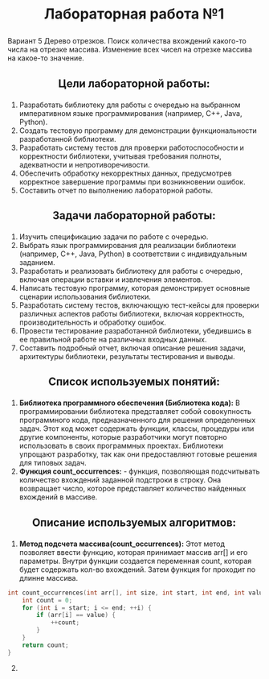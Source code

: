 # <p align="center">Лабораторная работа №1</p>

Вариант 5 Дерево отрезков. Поиск количества вхождений какого-то числа на
отрезке массива. Изменение всех чисел на отрезке массива на какое-то
значение.
## <p align="center">Цели лабораторной работы:</p>
1. Разработать библиотеку для работы с очередью  на выбранном императивном языке программирования (например, C++, Java, Python).
2. Создать тестовую программу для демонстрации функциональности разработанной библиотеки.
3. Разработать систему тестов для проверки работоспособности и корректности библиотеки, учитывая требования полноты, адекватности и непротиворечивости.
4. Обеспечить обработку некорректных данных, предусмотрев корректное завершение программы при возникновении ошибок.
5. Составить отчет по выполнению лабораторной работы.

## <p align="center">Задачи лабораторной работы:</p>
1. Изучить спецификацию задачи по работе с очередью.
2. Выбрать язык программирования для реализации библиотеки (например, C++, Java, Python) в соответствии с индивидуальным заданием.
3. Разработать и реализовать библиотеку для работы с очередью, включая операции вставки и извлечения элементов.
4. Написать тестовую программу, которая демонстрирует основные сценарии использования библиотеки.
5. Разработать систему тестов, включающую тест-кейсы для проверки различных аспектов работы библиотеки, включая корректность, производительность и обработку ошибок.
6. Провести тестирование разработанной библиотеки, убедившись в ее правильной работе на различных входных данных.
7. Составить подробный отчет, включая описание решения задачи, архитектуры библиотеки, результаты тестирования и выводы.

## <p align="center">Список используемых понятий:</p>
1. **Библиотека программного обеспечения (Библиотека кода):**
В программировании библиотека представляет собой совокупность программного кода, предназначенного для решения определенных задач. Этот код может содержать функции, классы, процедуры или другие компоненты, которые разработчики могут повторно использовать в своих программных проектах. Библиотеки упрощают разработку, так как они предоставляют готовые решения для типовых задач.
2. **Функция count_occurrences:** - функция, позволяющая подсчитывать количество вхождений заданной подстроки в строку. Она возвращает число, которое представляет количество найденных вхождений в массиве. 

## <p align="center">Описание используемых алгоритмов:</p>
1. **Метод подсчета массива(count_occurrences):**
Этот метод позволяет ввести функцию, которая принимает массив arr[] и его параметры. Внутри функции создается переменная count, которая будет содержать кол-во вхождений. Затем функция for проходит по длинне массива.
```cpp
int count_occurrences(int arr[], int size, int start, int end, int value) {
    int count = 0;
    for (int i = start; i <= end; ++i) {
        if (arr[i] == value) {
            ++count;
        }
    }
    return count;
}
```
2. 
